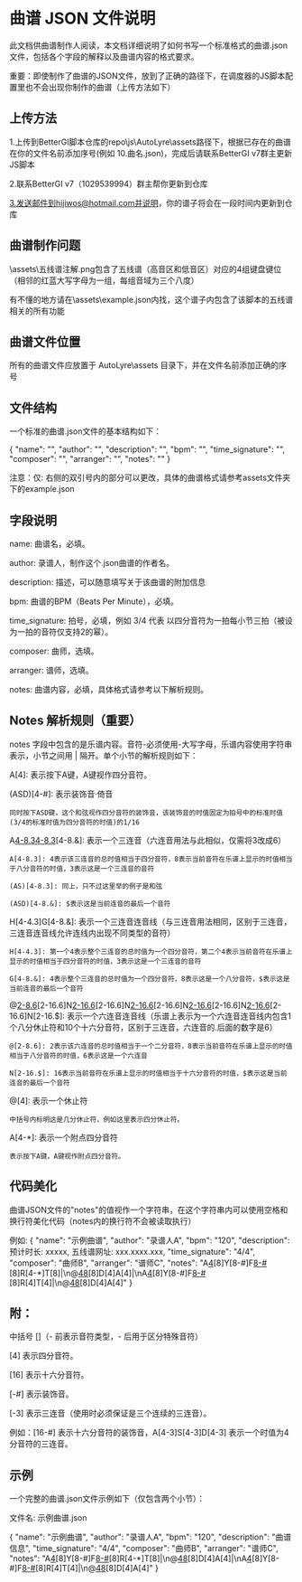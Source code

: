 # 曲谱 JSON 文件说明
此文档供曲谱制作人阅读，本文档详细说明了如何书写一个标准格式的曲谱.json文件，包括各个字段的解释以及曲谱内容的格式要求。

重要：即使制作了曲谱的JSON文件，放到了正确的路径下，在调度器的JS脚本配置里也不会出现你制作的曲谱（上传方法如下）

## 上传方法
1.上传到BetterGI脚本仓库的repo\js\AutoLyre\assets路径下，根据已存在的曲谱在你的文件名前添加序号(例如 10.曲名.json)，完成后请联系BetterGI v7群主更新JS脚本

2.联系BetterGI v7（1029539994）群主帮你更新到仓库

3.发送邮件到hijiwos@hotmail.com并说明，你的谱子将会在一段时间内更新到仓库

## 曲谱制作问题
\assets\五线谱注解.png包含了五线谱（高音区和低音区）对应的4组键盘键位（相邻的红蓝大写字母为一组，每组音域为三个八度）

有不懂的地方请在\assets\example.json内找，这个谱子内包含了该脚本的五线谱相关的所有功能

## 曲谱文件位置
所有的曲谱文件应放置于 AutoLyre\assets 目录下，并在文件名前添加正确的序号

## 文件结构
一个标准的曲谱.json文件的基本结构如下：

{
  "name": "",
  "author": "",
  "description": "",
  "bpm": "",
  "time_signature": "",
  "composer": "",
  "arranger": "",
  "notes": ""
}

注意：仅: 右侧的双引号内的部分可以更改，具体的曲谱格式请参考assets文件夹下的example.json
## 字段说明
name: 曲谱名，必填。

author: 录谱人，制作这个.json曲谱的作者名。

description: 描述，可以随意填写关于该曲谱的附加信息

bpm: 曲谱的BPM（Beats Per Minute），必填。

time_signature: 拍号，必填，例如 3/4 代表 以四分音符为一拍每小节三拍（被设为一拍的音符仅支持2的幂）。

composer: 曲师，选填。

arranger: 谱师，选填。

notes: 曲谱内容，必填，具体格式请参考以下解析规则。

## Notes 解析规则（重要）
notes 字段中包含的是乐谱内容。音符-必须使用-大写字母，乐谱内容使用字符串表示，小节之间用 | 隔开。单个小节的解析规则如下：

A[4]: 表示按下A键，A键视作四分音符。

(ASD)[4-#]: 表示装饰音·倚音

	同时按下ASD键，这个和弦视作四分音符的装饰音，该装饰音的时值固定为拍号中的标准时值(3/4的标准时值为四分音符的时值)的1/16

A[4-8.3](AS)[4-8.3](ASD)[4-8.&]: 表示一个三连音（六连音用法与此相似，仅需将3改成6）

	A[4-8.3]: 4表示该三连音的总时值相当于四分音符，8表示当前音符在乐谱上显示的时值相当于八分音符的时值，3表示这是一个三连音的音符
	
	(AS)[4-8.3]: 同上，只不过这里举的例子是和弦
	
	(ASD)[4-8.&]: $表示这是当前连音的最后一个音符

H[4-4.3]G[4-8.&]: 表示一个三连音连音线（与三连音用法相同，区别于三连音，三连音连音线允许连线内出现不同类型的音符）

	H[4-4.3]: 第一个4表示整个三连音的总时值为一个四分音符，第二个4表示当前音符在乐谱上显示的时值相当于四分音符的时值，3表示这是一个三连音的音符
	
	G[4-8.&]: 4表示整个三连音的总时值为一个四分音符，8表示这是一个八分音符，$表示这是当前连音的最后一个音符

@[2-8.6](AF)[2-16.6]N[2-16.6](AF)[2-16.6]N[2-16.6](AF)[2-16.6]N[2-16.6](AF)[2-16.6]N[2-16.6](AF)[2-16.6]N[2-16.$]: 表示一个六连音连音线（乐谱上表示为一个六连音连音线内包含1个八分休止符和10个十六分音符，区别于三连音，六连音的.后面的数字是6）

	@[2-8.6]: 2表示该六连音的总时值相当于一个二分音符，8表示当前音符在乐谱上显示的时值相当于八分音符的时值，6表示这是一个六连音
	
	N[2-16.$]: 16表示当前音符在乐谱上显示的时值相当于十六分音符的时值，$表示这是当前连音的最后一个音符

@[4]: 表示一个休止符

	中括号内标明这是几分休止符，例如这里表示四分休止符。

A[4-*]: 表示一个附点四分音符

	表示按下A键，A键视作附点四分音符。

## 代码美化
曲谱JSON文件的"notes"的值视作一个字符串，在这个字符串内可以使用空格和换行符美化代码（notes内的换行符不会被读取执行）

例如: 
{
  "name": "示例曲谱",
  "author": "录谱人A",
  "bpm": "120",
  "description": 预计时长: xxxxx, 五线谱网址: xxx.xxxx.xxx,
  "time_signature": "4/4",
  "composer": "曲师B",
  "arranger": "谱师C",
  "notes": "A[4](ASD)[8]Y[8-#]F[8-#](DFG)[8]R[4-*]T[8]|\n@[4](DFG)[8](CVB)[8]D[4]A[4]|\nA[4](ASD)[8]Y[8-#]F[8-#](DFG)[8]R[4]T[4]|\n@[4](DFG)[8](CVB)[8]D[4]A[4]"
}

## 附：
中括号 []（- 前表示音符类型，- 后用于区分特殊音符）

[4] 表示四分音符。

[16] 表示十六分音符。

[-#] 表示装饰音。

[-3] 表示三连音（使用时必须保证是三个连续的三连音）。

例如：[16-#] 表示十六分音符的装饰音，A[4-3]S[4-3]D[4-3] 表示一个时值为4分音符的三连音。

## 示例
一个完整的曲谱.json文件示例如下（仅包含两个小节）：

文件名: 示例曲谱.json

{
  "name": "示例曲谱",
  "author": "录谱人A",
  "bpm": "120",
  "description": "曲谱信息",
  "time_signature": "4/4",
  "composer": "曲师B",
  "arranger": "谱师C",
  "notes": "A[4](ASD)[8]Y[8-#]F[8-#](DFG)[8]R[4-*]T[8]|\n@[4](DFG)[8](CVB)[8]D[4]A[4]|\nA[4](ASD)[8]Y[8-#]F[8-#](DFG)[8]R[4]T[4]|\n@[4](DFG)[8](CVB)[8]D[4]A[4]"
}